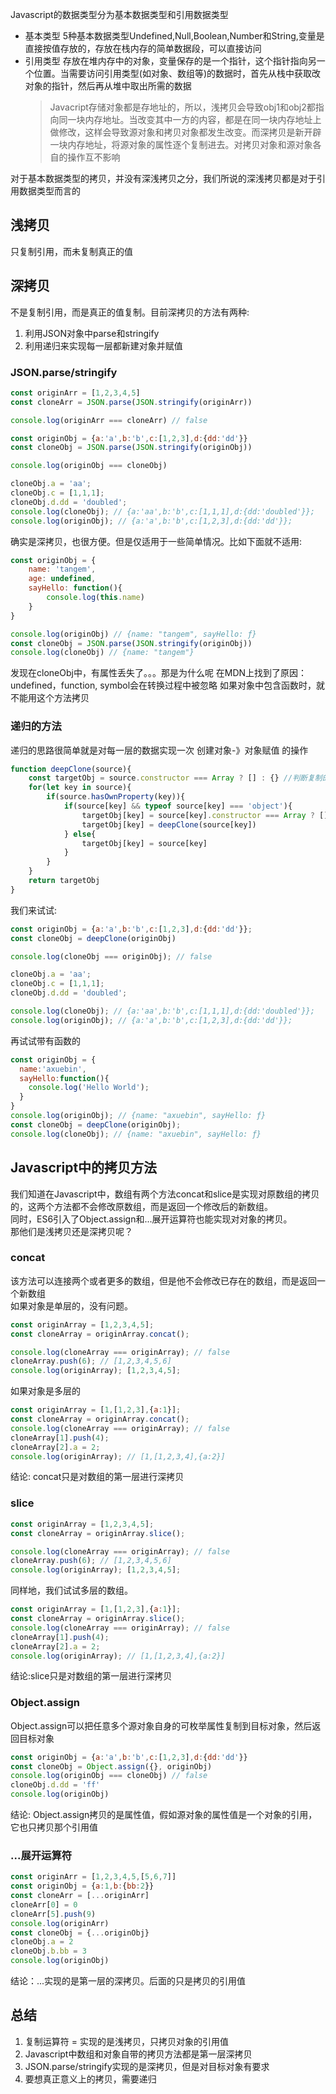 Javascript的数据类型分为基本数据类型和引用数据类型 
- 基本类型
  5种基本数据类型Undefined,Null,Boolean,Number和String,变量是直接按值存放的，存放在栈内存的简单数据段，可以直接访问
- 引用类型 
  存放在堆内存中的对象，变量保存的是一个指针，这个指针指向另一个位置。当需要访问引用类型(如对象、数组等)的数据时，首先从栈中获取改对象的指针，然后再从堆中取出所需的数据   
  > Javacript存储对象都是存地址的，所以，浅拷贝会导致obj1和obj2都指向同一块内存地址。当改变其中一方的内容，都是在同一块内存地址上做修改，这样会导致源对象和拷贝对象都发生改变。而深拷贝是新开辟一块内存地址，将源对象的属性逐个复制进去。对拷贝对象和源对象各自的操作互不影响  

对于基本数据类型的拷贝，并没有深浅拷贝之分，我们所说的深浅拷贝都是对于引用数据类型而言的
## 浅拷贝
只复制引用，而未复制真正的值
## 深拷贝
不是复制引用，而是真正的值复制。目前深拷贝的方法有两种:
1. 利用JSON对象中parse和stringify
2. 利用递归来实现每一层都新建对象并赋值
### JSON.parse/stringify
```js
const originArr = [1,2,3,4,5]
const cloneArr = JSON.parse(JSON.stringify(originArr))

console.log(originArr === cloneArr) // false

const originObj = {a:'a',b:'b',c:[1,2,3],d:{dd:'dd'}}
const cloneObj = JSON.parse(JSON.stringify(originObj))

console.log(originObj === cloneObj)

cloneObj.a = 'aa';
cloneObj.c = [1,1,1];
cloneObj.d.dd = 'doubled';
console.log(cloneObj); // {a:'aa',b:'b',c:[1,1,1],d:{dd:'doubled'}};
console.log(originObj); // {a:'a',b:'b',c:[1,2,3],d:{dd:'dd'}};
```
确实是深拷贝，也很方便。但是仅适用于一些简单情况。比如下面就不适用:
```js
const originObj = {
    name: 'tangem',
    age: undefined,
    sayHello: function(){
        console.log(this.name)
    }
}

console.log(originObj) // {name: "tangem", sayHello: ƒ} 
const cloneObj = JSON.parse(JSON.stringify(originObj))
console.log(cloneObj) // {name: "tangem"} 
```
发现在cloneObj中，有属性丢失了。。。那是为什么呢
在MDN上找到了原因：undefined，function, symbol会在转换过程中被忽略  如果对象中包含函数时，就不能用这个方法拷贝
### 递归的方法
递归的思路很简单就是对每一层的数据实现一次 创建对象-》对象赋值 的操作
```js
function deepClone(source){
    const targetObj = source.constructor === Array ? [] : {} //判断复制的目标是数组还是对象
    for(let key in source){
        if(source.hasOwnProperty(key)){
            if(source[key] && typeof source[key] === 'object'){
                targetObj[key] = source[key].constructor === Array ? [] : {}
                targetObj[key] = deepClone(source[key])
            } else{
                targetObj[key] = source[key]
            }
        }
    }
    return targetObj
}
```
我们来试试:
```js
const originObj = {a:'a',b:'b',c:[1,2,3],d:{dd:'dd'}};
const cloneObj = deepClone(originObj)

console.log(cloneObj === originObj); // false

cloneObj.a = 'aa';
cloneObj.c = [1,1,1];
cloneObj.d.dd = 'doubled';

console.log(cloneObj); // {a:'aa',b:'b',c:[1,1,1],d:{dd:'doubled'}};
console.log(originObj); // {a:'a',b:'b',c:[1,2,3],d:{dd:'dd'}};
```
再试试带有函数的
```js
const originObj = {
  name:'axuebin',
  sayHello:function(){
    console.log('Hello World');
  }
}
console.log(originObj); // {name: "axuebin", sayHello: ƒ}
const cloneObj = deepClone(originObj);
console.log(cloneObj); // {name: "axuebin", sayHello: ƒ}
```
## Javascript中的拷贝方法
我们知道在Javascript中，数组有两个方法concat和slice是实现对原数组的拷贝的，这两个方法都不会修改原数组，而是返回一个修改后的新数组。  
同时，ES6引入了Object.assign和...展开运算符也能实现对对象的拷贝。  
那他们是浅拷贝还是深拷贝呢？
### concat
该方法可以连接两个或者更多的数组，但是他不会修改已存在的数组，而是返回一个新数组  
如果对象是单层的，没有问题。
```js
const originArray = [1,2,3,4,5];
const cloneArray = originArray.concat();

console.log(cloneArray === originArray); // false
cloneArray.push(6); // [1,2,3,4,5,6]
console.log(originArray); [1,2,3,4,5];
```
如果对象是多层的
```js
const originArray = [1,[1,2,3],{a:1}];
const cloneArray = originArray.concat();
console.log(cloneArray === originArray); // false
cloneArray[1].push(4);
cloneArray[2].a = 2; 
console.log(originArray); // [1,[1,2,3,4],{a:2}]
```
结论: concat只是对数组的第一层进行深拷贝
### slice 
```js
const originArray = [1,2,3,4,5];
const cloneArray = originArray.slice();

console.log(cloneArray === originArray); // false
cloneArray.push(6); // [1,2,3,4,5,6]
console.log(originArray); [1,2,3,4,5];

```
同样地，我们试试多层的数组。

```js
const originArray = [1,[1,2,3],{a:1}];
const cloneArray = originArray.slice();
console.log(cloneArray === originArray); // false
cloneArray[1].push(4);
cloneArray[2].a = 2; 
console.log(originArray); // [1,[1,2,3,4],{a:2}]
```
结论:slice只是对数组的第一层进行深拷贝

### Object.assign
Object.assign可以把任意多个源对象自身的可枚举属性复制到目标对象，然后返回目标对象
```js
const originObj = {a:'a',b:'b',c:[1,2,3],d:{dd:'dd'}}
const cloneObj = Object.assign({}, originObj)
console.log(originObj === cloneObj) // false 
cloneObj.d.dd = 'ff'
console.log(originObj)
```
结论: Object.assign拷贝的是属性值，假如源对象的属性值是一个对象的引用，它也只拷贝那个引用值
### ...展开运算符
```js
const originArr = [1,2,3,4,5,[5,6,7]]
const originObj = {a:1,b:{bb:2}}
const cloneArr = [...originArr]
cloneArr[0] = 0
cloneArr[5].push(9)
console.log(originArr)
const cloneObj = {...originObj}
cloneObj.a = 2
cloneObj.b.bb = 3
console.log(originObj)
```
结论：...实现的是第一层的深拷贝。后面的只是拷贝的引用值
## 总结
1. 复制运算符 = 实现的是浅拷贝，只拷贝对象的引用值
2. Javascript中数组和对象自带的拷贝方法都是第一层深拷贝
3. JSON.parse/stringify实现的是深拷贝，但是对目标对象有要求
4. 要想真正意义上的拷贝，需要递归